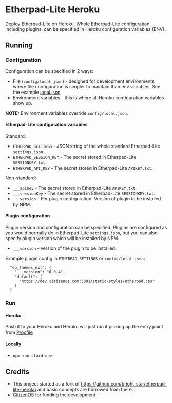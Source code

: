 # Etherpad-Lite Heroku

Deploy Etherpad-Lite on Heroku. Whole Etherpad-Lite configuration, including plugins, can be specified in Heroku configuration variables (ENV).
 
## Running

### Configuration

Configuration can be specified in 2 ways:

* File (`config/local.json`) - designed for development environments where file configuration is simpler to maintain than env variables. See the example [local.json](config/local.json.example)
* Environment variables - this is where all Heroku configuration variables show up.

**NOTE:** Environment variables override `config/local.json`.

#### Etherpad-Lite configuration variables 

Standard:

* `ETHERPAD_SETTINGS` - JSON string of the whole standard Etherpad-Lite `settings.json`.
* `ETHERPAD_SESSION_KEY` - The secret stored in Etherpad-Lite `SESSIONKEY.txt`.
* `ETHERPAD_API_KEY` - The secret stored in Etherpad-Lite `APIKEY.txt`.

Non-standard:

* `___apiKey` - The secret stored in Etherpad-Lite `APIKEY.txt`.
* `___sessionKey` - The secret stored in Etherpad-Lite `SESSIONKEY.txt`.
* `___version` - Per plugin configuration. Version of plugin to be installed by NPM.

#### Plugin configuration

Plugin version and configuration can be specified. Plugins are configured as you would normally do in Etherpad-Lite `settings.json`, but you can also specify plugin version which will be installed by NPM.

* `___version` - version of the plugin to be installed.

Example plugin config in `ETHERPAD_SETTINGS` or `config/local.json`:

```
  "ep_themes_ext": {
    "___version": "0.0.4",
    "default": [
      "https://dev.citizenos.com:3001/static/styles/etherpad.css"
    ]
  }
```

### Run

#### Heroku

Push it to your Heroku and Heroku will just run it picking up the entry point from [Procfile](Procfile)

#### Locally

* `npm run stard-dev`

## Credits
 
* This project started as a fork of https://github.com/bright-star/etherpad-lite-heroku and basic concepts are borrowed from there.
* [CitizenOS](https://citizenos.com) for funding the development
